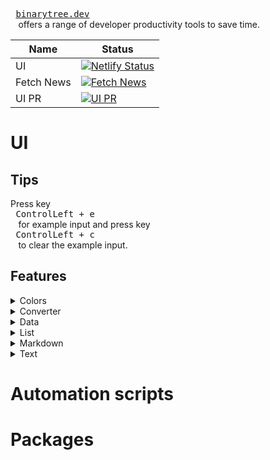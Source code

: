 <kbd> <br> [binarytree.dev](https://binarytree.dev) <br> </kbd> offers a range of developer productivity tools to save time.

| Name | Status |
| ------- | ------ |
| UI | [![Netlify Status](https://api.netlify.com/api/v1/badges/304f7283-52f9-4f01-918a-9d35c3257fb0/deploy-status)](https://app.netlify.com/sites/binarytree-dev/deploys) |
| Fetch News | [![Fetch News](https://github.com/lifeparticle/binarytree/actions/workflows/news.yml/badge.svg)](https://github.com/lifeparticle/binarytree/actions/workflows/news.yml) |
| UI PR | [![UI PR](https://github.com/lifeparticle/binarytree/actions/workflows/ui-pr.yml/badge.svg)](https://github.com/lifeparticle/binarytree/actions/workflows/ui-pr.yml) |

# UI

## Tips

Press key <kbd> <br> ControlLeft + e <br> </kbd> for example input and press key <kbd> <br> ControlLeft + c <br> </kbd> to clear the example input.

## Features

<details>
  <summary>Colors</summary>

-  <kbd>[Color Picker](https://binarytree.dev/cp)</kbd>

</details>

<details>
  <summary>Converter</summary>

-  <kbd>[Base64](https://binarytree.dev/base_64)</kbd>
-  <kbd>[Pixel Converter](https://binarytree.dev/pixel_converter)</kbd>

</details>

<details>
  <summary>Data</summary>

-  <kbd>[Data Generator](https://binarytree.dev/data_gen)</kbd>
-  <kbd>[Image Generator From Colors](https://binarytree.dev/igfc)</kbd>
-  <kbd>[Sorting](https://binarytree.dev/sorting)</kbd>

</details>

<details>
  <summary>List</summary>

-  <kbd>[Blog](https://binarytree.dev/list/blog)</kbd>
-  <kbd>[Icons](https://binarytree.dev/icons)</kbd>

</details>

<details>
  <summary>Markdown</summary>

-  <kbd>[Markdown Editor](https://binarytree.dev/me)</kbd>
-  <kbd>[Table Of Content](https://binarytree.dev/toc)</kbd>
-  <kbd>[Markdown Table Generator](https://binarytree.dev/md_table_generator)</kbd>

</details>

<details>
  <summary>Text</summary>

-  <kbd>[Text Editor](https://binarytree.dev/te)</kbd>

</details>

# Automation scripts

# Packages
